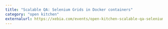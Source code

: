 ```yaml
---
title: "Scalable QA: Selenium Grids in Docker containers"
category: "open kitchen"
externalurl: https://xebia.com/events/open-kitchen-scalable-qa-selenium-grids-in-docker-containers
---
```

